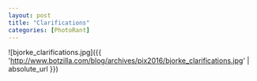 ```yaml
---
layout: post
title: "Clarifications"
categories: [PhotoRant]
---
```



![bjorke_clarifications.jpg]({{ 'http://www.botzilla.com/blog/archives/pix2016/bjorke_clarifications.jpg' | absolute_url }})


